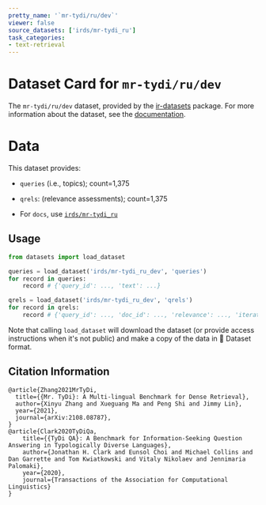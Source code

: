 ```yaml
---
pretty_name: '`mr-tydi/ru/dev`'
viewer: false
source_datasets: ['irds/mr-tydi_ru']
task_categories:
- text-retrieval
---
```


# Dataset Card for `mr-tydi/ru/dev`

The `mr-tydi/ru/dev` dataset, provided by the [ir-datasets](https://ir-datasets.com/) package.
For more information about the dataset, see the [documentation](https://ir-datasets.com/mr-tydi#mr-tydi/ru/dev).

# Data

This dataset provides:
 - `queries` (i.e., topics); count=1,375
 - `qrels`: (relevance assessments); count=1,375

 - For `docs`, use [`irds/mr-tydi_ru`](https://huggingface.co/datasets/irds/mr-tydi_ru)

## Usage

```python
from datasets import load_dataset

queries = load_dataset('irds/mr-tydi_ru_dev', 'queries')
for record in queries:
    record # {'query_id': ..., 'text': ...}

qrels = load_dataset('irds/mr-tydi_ru_dev', 'qrels')
for record in qrels:
    record # {'query_id': ..., 'doc_id': ..., 'relevance': ..., 'iteration': ...}

```

Note that calling `load_dataset` will download the dataset (or provide access instructions when it's not public) and make a copy of the
data in 🤗 Dataset format.

## Citation Information

```
@article{Zhang2021MrTyDi,
  title={{Mr. TyDi}: A Multi-lingual Benchmark for Dense Retrieval}, 
  author={Xinyu Zhang and Xueguang Ma and Peng Shi and Jimmy Lin},
  year={2021},
  journal={arXiv:2108.08787},
}
@article{Clark2020TyDiQa,
    title={{TyDi QA}: A Benchmark for Information-Seeking Question Answering in Typologically Diverse Languages},
    author={Jonathan H. Clark and Eunsol Choi and Michael Collins and Dan Garrette and Tom Kwiatkowski and Vitaly Nikolaev and Jennimaria Palomaki},
    year={2020},
    journal={Transactions of the Association for Computational Linguistics}
}
```
